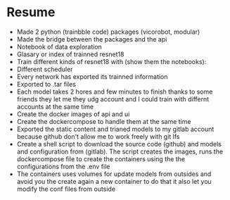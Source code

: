 # Resume

- Made 2 python (trainbble code) packages (vicorobot, modular)
- Made the bridge between the packages and the api
- Notebook of data exploration
- Glasary or index of trainned resnet18
- Train different kinds of resnet18 with (show them the notebooks):
 - Different scheduler
 - Every network has exported its trainned information
 - Exported to .tar files
- Each model takes 2 hores and few minutes to finish
thanks to some friends they let me they udg account and I could train
with differnt accounts at the same time
- Create the docker images of api and ui
- Create the dockercompose to handle them at the same time
- Exported the static content and trianed models to my gitlab account
because github don't allow me to work freely with git lfs
- Create a shell script to download the source code (github)
and models and configuration from (gitlab). The script creates
the images, runs the dockercompose file to create the containers using
the the configurations from the .env file
- The containers uses volumes for update models from outsides
and avoid you the create again a new container to do that
it also let you modify the conf files from outside
